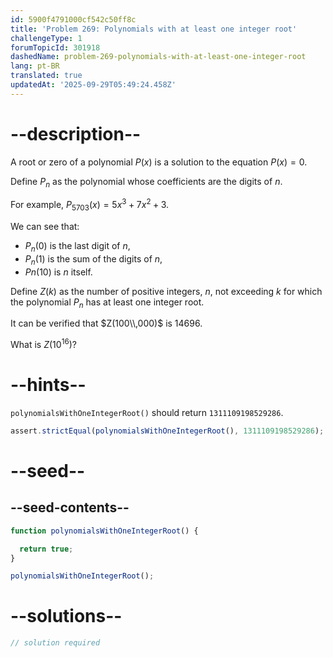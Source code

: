 ```yaml
---
id: 5900f4791000cf542c50ff8c
title: 'Problem 269: Polynomials with at least one integer root'
challengeType: 1
forumTopicId: 301918
dashedName: problem-269-polynomials-with-at-least-one-integer-root
lang: pt-BR
translated: true
updatedAt: '2025-09-29T05:49:24.458Z'
---
```


# --description--

A root or zero of a polynomial $P(x)$ is a solution to the equation $P(x) = 0$.

Define $P_n$ as the polynomial whose coefficients are the digits of $n$.

For example, $P_{5703}(x) = 5x^3 + 7x^2 + 3$.

We can see that:

- $P_n(0)$ is the last digit of $n$,
- $P_n(1)$ is the sum of the digits of $n$,
- $Pn(10)$ is $n$ itself.

Define $Z(k)$ as the number of positive integers, $n$, not exceeding $k$ for which the polynomial $P_n$ has at least one integer root.

It can be verified that $Z(100\\,000)$ is 14696.

What is $Z({10}^{16})$?

# --hints--

`polynomialsWithOneIntegerRoot()` should return `1311109198529286`.

```js
assert.strictEqual(polynomialsWithOneIntegerRoot(), 1311109198529286);
```

# --seed--

## --seed-contents--

```js
function polynomialsWithOneIntegerRoot() {

  return true;
}

polynomialsWithOneIntegerRoot();
```

# --solutions--

```js
// solution required
```
